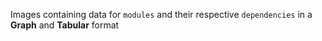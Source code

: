 Images containing data for `modules` and their respective `dependencies` in a **Graph** and **Tabular** format
